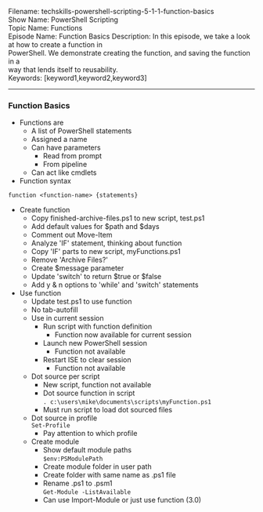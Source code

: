 Filename: techskills-powershell-scripting-5-1-1-function-basics  
Show Name: PowerShell Scripting  
Topic Name: Functions  
Episode Name: Function Basics
Description: In this episode, we take a look at how to create a function in  
PowerShell. We demonstrate creating the function, and saving the function in a  
way that lends itself to reusability.  
Keywords: [keyword1,keyword2,keyword3]  

---

### Function Basics

* Functions are
  - A list of PowerShell statements
  - Assigned a name
  - Can have parameters
    - Read from prompt
    - From pipeline
  - Can act like cmdlets
* Function syntax

`function <function-name> {statements}`

* Create function
  - Copy finished-archive-files.ps1 to new script, test.ps1
  - Add default values for $path and $days
  - Comment out Move-Item
  - Analyze 'IF' statement, thinking about function
  - Copy 'IF' parts to new script, myFunctions.ps1
  - Remove 'Archive Files?'
  - Create $message parameter
  - Update 'switch' to return $true or $false
  - Add y & n options to 'while' and 'switch' statements
* Use function
    - Update test.ps1 to use function
    - No tab-autofill
  + Use in current session
    - Run script with function definition
      - Function now available for current session
    - Launch new PowerShell session
      - Function not available
    - Restart ISE to clear session
      - Function not available
  + Dot source per script
    - New script, function not available
    - Dot source function in script  
    `. c:\users\mike\documents\scripts\myFunction.ps1`
    - Must run script to load dot sourced files
  + Dot source in profile  
    `Set-Profile`
    - Pay attention to which profile
  + Create module
    - Show default module paths  
    `$env:PSModulePath`
    - Create module folder in user path
    - Create folder with same name as .ps1 file
    - Rename .ps1 to .psm1  
    `Get-Module -ListAvailable`
    - Can use Import-Module or just use function (3.0)
